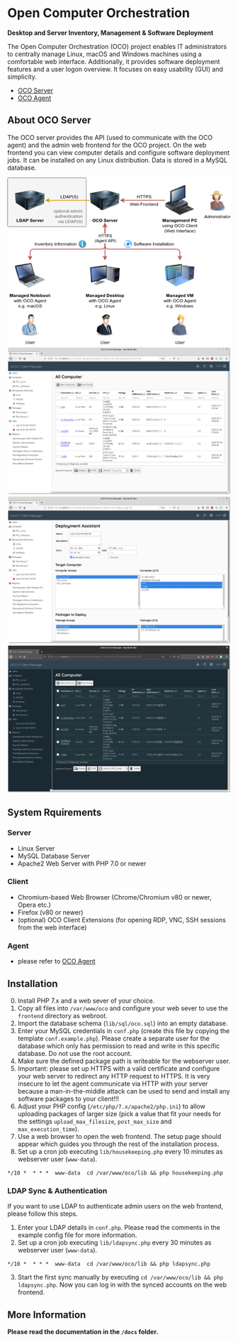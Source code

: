 # Open Computer Orchestration
**Desktop and Server Inventory, Management & Software Deployment**

The Open Computer Orchestration (OCO) project enables IT administrators to centrally manage Linux, macOS and Windows machines using a comfortable web interface. Additionally, it provides software deployment features and a user logon overview. It focuses on easy usability (GUI) and simplicity.

- [OCO Server](https://github.com/schorschii/oco-server)
- [OCO Agent](https://github.com/schorschii/oco-agent)

## About OCO Server
The OCO server provides the API (used to communicate with the OCO agent) and the admin web frontend for the OCO project. On the web frontend you can view computer details and configure software deployment jobs. It can be installed on any Linux distribution. Data is stored in a MySQL database.

![Schematic](.github/oco-schematic.png)
![Computers](.github/1.png)
![Deployment Wizard](.github/2.png)
![Dark Mode](.github/3.png)

## System Rquirements
### Server
- Linux Server
- MySQL Database Server
- Apache2 Web Server with PHP 7.0 or newer

### Client
- Chromium-based Web Browser (Chrome/Chromium v80 or newer, Opera etc.)
- Firefox (v80 or newer)
- (optional) OCO Client Extensions (for opening RDP, VNC, SSH sessions from the web interface)

### Agent
- please refer to [OCO Agent](https://github.com/schorschii/oco-agent)

## Installation
0. Install PHP 7.x and a web sever of your choice.
1. Copy all files into `/var/www/oco` and configure your web sever to use the `frontend` directory as webroot.
1. Import the database schema (`lib/sql/oco.sql`) into an empty database.
2. Enter your MySQL credentials in `conf.php` (create this file by copying the template `conf.example.php`). Please create a separate user for the database which only has permission to read and write in this specific database. Do not use the root account.
3. Make sure the defined package path is writeable for the webserver user.
4. Important: please set up HTTPS with a valid certificate and configure your web server to redirect any HTTP request to HTTPS. It is very insecure to let the agent communicate via HTTP with your server because a man-in-the-middle attack can be used to send and install any software packages to your client!!!
5. Adjust your PHP config (`/etc/php/7.x/apache2/php.ini`) to allow uploading packages of larger size (pick a value that fit your needs for the settings `upload_max_filesize`, `post_max_size` and `max_execution_time`).
6. Use a web browser to open the web frontend. The setup page should appear which guides you through the rest of the installation process.
7. Set up a cron job executing `lib/housekeeping.php` every 10 minutes as webserver user (`www-data`).

```
*/10 *  * * *  www-data  cd /var/www/oco/lib && php housekeeping.php
```

### LDAP Sync & Authentication
If you want to use LDAP to authenticate admin users on the web frontend, please follow this steps.
1. Enter your LDAP details in `conf.php`. Please read the comments in the example config file for more information.
2. Set up a cron job executing `lib/ldapsync.php` every 30 minutes as webserver user (`www-data`).

```
*/10 *  * * *  www-data  cd /var/www/oco/lib && php ldapsync.php
```

3. Start the first sync manually by executing `cd /var/www/oco/lib && php ldapsync.php`. Now you can log in with the synced accounts on the web frontend.

## More Information
**Please read the documentation in the `/docs` folder.**
